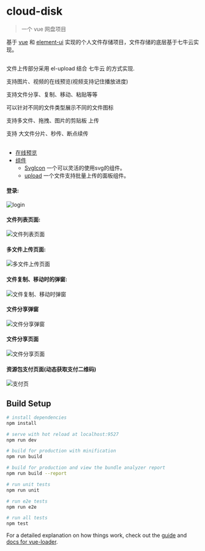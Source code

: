 # cloud-disk

> 一个 vue 网盘项目

基于 [vue](https://github.com/vuejs/vue) 和 [element-ui](https://github.com/ElemeFE/element) 实现的个人文件存储项目，文件存储的底层基于七牛云实现。

##

文件上传部分采用 el-upload 结合 七牛云 的方式实现.

支持图片、视频的在线预览(视频支持记住播放进度)

支持文件分享、复制、移动、粘贴等等

可以针对不同的文件类型展示不同的文件图标

支持多文件、拖拽、图片的剪贴板 上传

支持 大文件分片、秒传、断点续传

##

* [在线预览](https://cloud.novelweb.cn/#/login)
* [组件]()
  * [SvgIcon]() 一个可以灵活的使用svg的组件。
  * [upload]() 一个文件支持批量上传的面板组件。

#### 登录:
![login](https://images.gitee.com/uploads/images/2021/0310/105344_a5d31fc9_1882312.png "login")

#### 文件列表页面:
![文件列表页面](https://images.gitee.com/uploads/images/2021/0324/182730_dca68773_1882312.png "文件列表页面")

#### 多文件上传页面:
![多文件上传页面](https://images.gitee.com/uploads/images/2021/0324/141357_78203cfd_1882312.png "多文件上传页面")

#### 文件复制、移动时的弹窗:
![文件复制、移动时弹窗](https://images.gitee.com/uploads/images/2021/0428/165548_5cbe695a_1882312.png "文件复制、移动时弹窗")

#### 文件分享弹窗
![文件分享弹窗](https://images.gitee.com/uploads/images/2021/0324/141503_7d5fa86d_1882312.png "文件分享弹窗")

#### 文件分享页面
![文件分享页面](https://images.gitee.com/uploads/images/2021/0324/142339_00ba63b5_1882312.png "文件分享页面")

#### 资源包支付页面(动态获取支付二维码)
![支付页](https://images.gitee.com/uploads/images/2021/0514/101807_90b119b3_1882312.png "支付页")

## Build Setup

```bash
# install dependencies
npm install

# serve with hot reload at localhost:9527
npm run dev

# build for production with minification
npm run build

# build for production and view the bundle analyzer report
npm run build --report

# run unit tests
npm run unit

# run e2e tests
npm run e2e

# run all tests
npm test
```

For a detailed explanation on how things work, check out the [guide](http://vuejs-templates.github.io/webpack/) and [docs for vue-loader](http://vuejs.github.io/vue-loader).
